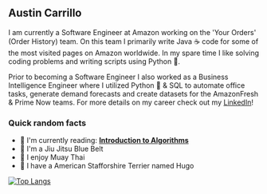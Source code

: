 ## Austin Carrillo

I am currently a Software Engineer at Amazon working on the 'Your Orders' (Order History) team.  On this team I primarily write Java ☕️ code for some of the most visited pages on Amazon worldwide.  In my spare time I like solving coding problems and writing scripts using Python 🐍.  

Prior to becoming a Software Engineer I also worked as a Business Intelligence Engineer where I utilized Python 🐍 & SQL to automate office tasks, generate demand forecasts and create datasets for the AmazonFresh & Prime Now teams.  For more details on my career check out my [LinkedIn](https://www.linkedin.com/in/austin-g-carrillo/)!

### Quick random facts
- 📖 I'm currently reading: **[Introduction to Algorithms](https://mitpress.mit.edu/9780262046305/introduction-to-algorithms/)**
- 🥋 I'm a Jiu Jitsu Blue Belt
- 🥊 I enjoy Muay Thai
- 🐶 I have a American Stafforshire Terrier named Hugo

[![Top Langs](https://github-readme-stats.vercel.app/api/top-langs/?username=acarrillo2&layout=compact&hide=jupyter%20notebook)](https://github.com/acarrillo2)

